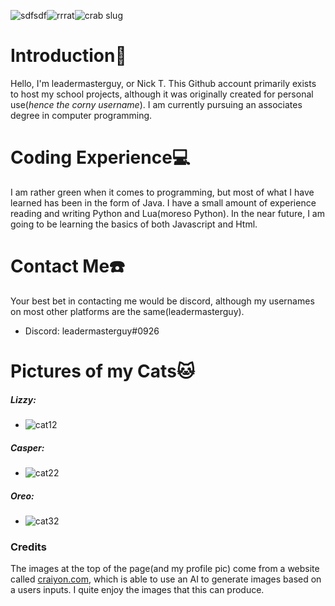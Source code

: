 ![sdfsdf](https://user-images.githubusercontent.com/30780494/188298184-6e307eca-6b4e-4d1c-acef-e87f99f7924a.png)![rrrat](https://user-images.githubusercontent.com/30780494/188298447-fead0eaf-839e-4eb4-b4fa-93117c410387.jpg)![crab slug](https://user-images.githubusercontent.com/30780494/188299748-daa049b2-7e4f-48a2-973a-76fcfa82ff05.jpg)

 # Introduction👋
Hello, I'm leadermasterguy, or Nick T. This Github account primarily exists to host my school projects, although it was originally created for personal use(*hence the corny username*). I am currently pursuing an associates degree in computer programming.
 
 # Coding Experience💻
 I am rather green when it comes to programming, but most of what I have learned has been in the form of Java. I have a small amount of experience reading and writing Python and Lua(moreso Python).
 In the near future, I am going to be learning the basics of both Javascript and Html.

 # Contact Me☎️
 Your best bet in contacting me would be discord, although my usernames on most other platforms are the same(leadermasterguy).
 * Discord: leadermasterguy#0926

 # Pictures of my Cats🐱
##### Lizzy:
 * ![cat12](https://user-images.githubusercontent.com/30780494/188299460-5ec02c53-e442-4808-98cb-312c788a400e.png)
##### Casper:
 * ![cat22](https://user-images.githubusercontent.com/30780494/188299465-0636df55-7c03-402b-aeec-822de59ba655.png)
##### Oreo:
 * ![cat32](https://user-images.githubusercontent.com/30780494/188299479-51d362eb-aad3-4bcc-a96b-827f3ddf0806.png)

### Credits
 The images at the top of the page(and my profile pic) come from a website called [craiyon.com](https://www.craiyon.com/), which is able to use an AI to generate images based on a users inputs. I quite enjoy the images that this can produce.
